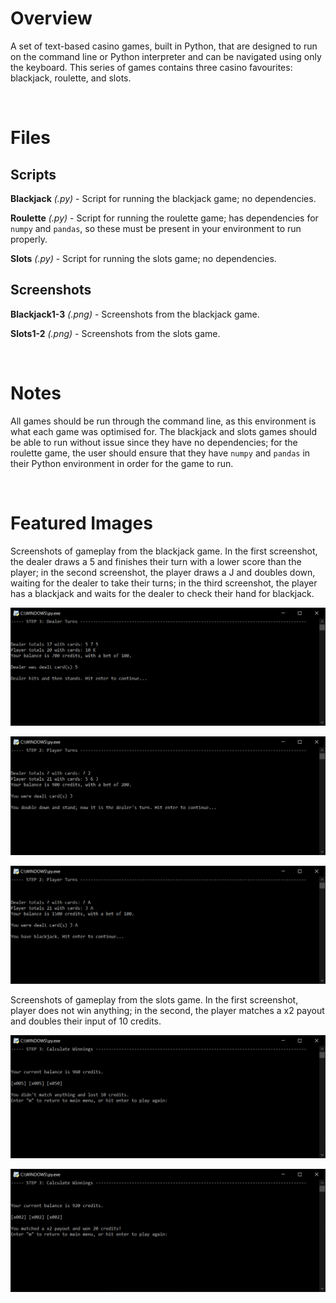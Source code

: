 # Overview

A set of text-based casino games, built in Python, that are designed to run on the command line or Python interpreter and can be navigated using only the keyboard. This series of games contains three casino favourites: blackjack, roulette, and slots.

<br/>

# Files

## Scripts

**Blackjack** *(.py)* - Script for running the blackjack game; no dependencies.

**Roulette** *(.py)* - Script for running the roulette game; has dependencies for `numpy` and `pandas`, so these must be present in your environment to run properly.

**Slots** *(.py)* - Script for running the slots game; no dependencies.

## Screenshots

**Blackjack1-3** *(.png)* - Screenshots from the blackjack game.

**Slots1-2** *(.png)* - Screenshots from the slots game.

<br/>

# Notes

All games should be run through the command line, as this environment is what each game was optimised for. The blackjack and slots games should be able to run without issue since they have no dependencies; for the roulette game, the user should ensure that they have `numpy` and `pandas` in their Python environment in order for the game to run.

<br/>

# Featured Images

Screenshots of gameplay from the blackjack game. In the first screenshot, the dealer draws a 5 and finishes their turn with a lower score than the player; in the second screenshot, the player draws a J and doubles down, waiting for the dealer to take their turns; in the third screenshot, the player has a blackjack and waits for the dealer to check their hand for blackjack.

<kbd>![](https://github.com/TrevorHD/CasinoSimulator/blob/main/Screenshots/Blackjack1.png)</kbd>

<kbd>![](https://github.com/TrevorHD/CasinoSimulator/blob/main/Screenshots/Blackjack2.png)</kbd>

<kbd>![](https://github.com/TrevorHD/CasinoSimulator/blob/main/Screenshots/Blackjack3.png)</kbd>

Screenshots of gameplay from the slots game. In the first screenshot, player does not win anything; in the second, the player matches a x2 payout and doubles their input of 10 credits.

<kbd>![](https://github.com/TrevorHD/CasinoSimulator/blob/main/Screenshots/Slots1.png)</kbd>

<kbd>![](https://github.com/TrevorHD/CasinoSimulator/blob/main/Screenshots/Slots2.png)</kbd>
